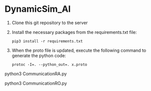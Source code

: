 # DynamicSim_AI

1) Clone this git repository to the server

2) Install the necessary packages from the requirements.txt file:

    `pip3 install -r requirements.txt
`
3) When the proto file is updated, execute the following command to generate the python code:

    `protoc -I=. --python_out=. x.proto`

python3 CommunicationRA.py

python3 CommunicationRO.py
